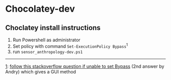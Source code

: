 # Chocolatey-dev

## Choclatey install instructions

1. Run Powershell as administrator
2. Set policy with command `Set-ExecutionPolicy Bypass`<a name="myfootnote1"><sup>1</sup><a>
3. run `sensor_anthropology-dev.ps1`



---
<sup>[1](#myfootnote1)</sup>: [follow this stackoverflow question if unable to set Bypass](https://stackoverflow.com/questions/27753917/how-do-you-successfully-change-execution-policy-and-enable-execution-of-powershe) (2nd answer by Andry) which gives a GUI method